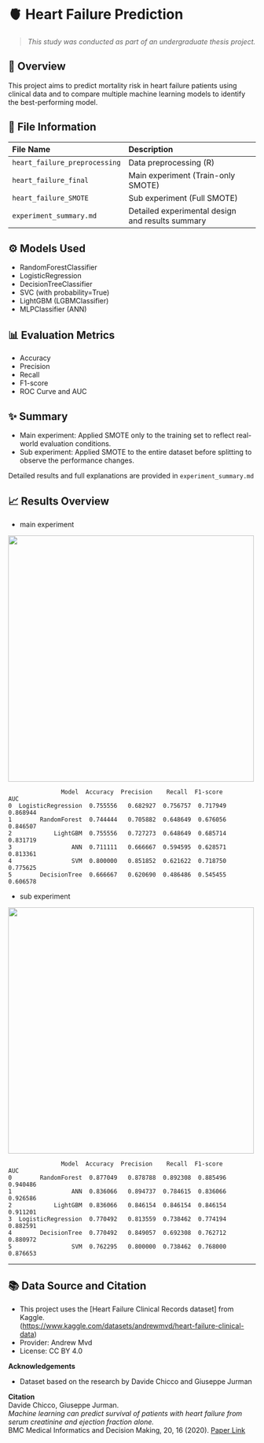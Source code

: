 # 🫀 Heart Failure Prediction

> *This study was conducted as part of an undergraduate thesis project.*

## 📌 Overview
This project aims to predict mortality risk in heart failure patients using clinical data and to compare multiple machine learning models to identify the best-performing model.

## 📂 File Information
| File Name | Description |
|:---|:---|
| `heart_failure_preprocessing` | Data preprocessing (R) |
| `heart_failure_final` | Main experiment (Train-only SMOTE) |
| `heart_failure_SMOTE` | Sub experiment (Full SMOTE) |
| `experiment_summary.md` | Detailed experimental design and results summary |

## ⚙️ Models Used
- RandomForestClassifier
- LogisticRegression
- DecisionTreeClassifier
- SVC (with probability=True)
- LightGBM (LGBMClassifier)
- MLPClassifier (ANN)

## 📊 Evaluation Metrics
- Accuracy
- Precision
- Recall
- F1-score
- ROC Curve and AUC
  
## 	✨ Summary
- Main experiment: Applied SMOTE only to the training set to reflect real-world evaluation conditions.
- Sub experiment: Applied SMOTE to the entire dataset before splitting to observe the performance changes.

Detailed results and full explanations are provided in `experiment_summary.md`

## 📈 Results Overview

- main experiment
<img src="https://github.com/user-attachments/assets/854a1607-8136-4f1d-9dc5-780d94fe62f3" width="500"/>

```
               Model  Accuracy  Precision    Recall  F1-score       AUC
0  LogisticRegression  0.755556   0.682927  0.756757  0.717949  0.868944
1        RandomForest  0.744444   0.705882  0.648649  0.676056  0.846507
2            LightGBM  0.755556   0.727273  0.648649  0.685714  0.831719
3                 ANN  0.711111   0.666667  0.594595  0.628571  0.813361
4                 SVM  0.800000   0.851852  0.621622  0.718750  0.775625
5        DecisionTree  0.666667   0.620690  0.486486  0.545455  0.606578
```

- sub experiment
<img src="https://github.com/user-attachments/assets/5e694523-1025-443c-b7e1-2b2d688daf54" width="500"/>
  
```
               Model  Accuracy  Precision    Recall  F1-score       AUC
0        RandomForest  0.877049   0.878788  0.892308  0.885496  0.940486
1                 ANN  0.836066   0.894737  0.784615  0.836066  0.926586
2            LightGBM  0.836066   0.846154  0.846154  0.846154  0.911201
3  LogisticRegression  0.770492   0.813559  0.738462  0.774194  0.882591
4        DecisionTree  0.770492   0.849057  0.692308  0.762712  0.880972
5                 SVM  0.762295   0.800000  0.738462  0.768000  0.876653
```
- - -


## **📚 Data Source and Citation**
- This project uses the [Heart Failure Clinical Records dataset] from Kaggle.  
  (https://www.kaggle.com/datasets/andrewmvd/heart-failure-clinical-data)  
- Provider: Andrew Mvd  
- License: CC BY 4.0

**Acknowledgements**  
- Dataset based on the research by Davide Chicco and Giuseppe Jurman
  
**Citation**  
Davide Chicco, Giuseppe Jurman.  
*Machine learning can predict survival of patients with heart failure from serum creatinine and ejection fraction alone.*  
BMC Medical Informatics and Decision Making, 20, 16 (2020).
[Paper Link](https://bmcmedinformdecismak.biomedcentral.com/articles/10.1186/s12911-020-1023-5)

